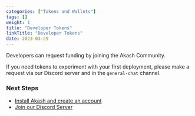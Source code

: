 ```yaml
---
categories: ["Tokens and Wallets"]
tags: []
weight: 1
title: "Developer Tokens"
linkTitle: "Developer Tokens"
date: 2023-03-29
---
```


Developers can request funding by joining the Akash Community. &#x20;

If you need tokens to experiment with your first deployment, please make a request via our Discord server and in the `general-chat` channel.

### Next Steps

* [Install Akash and create an account](../guides/cli/detailed-steps/)
* [Join our Discord Server](https://discord.com/invite/DxftX67)
